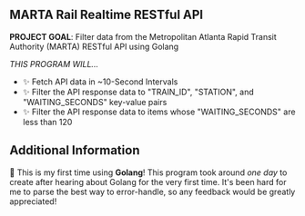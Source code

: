 ## MARTA Rail Realtime RESTful API

**PROJECT GOAL**: Filter data from the Metropolitan Atlanta Rapid Transit Authority (MARTA) RESTful API using Golang

*THIS PROGRAM WILL...*

- ✨ Fetch API data in ~10-Second Intervals
- ✨ Filter the API response data to "TRAIN_ID", "STATION", and "WAITING_SECONDS" key-value pairs
- ✨ Filter the API response data to items whose "WAITING_SECONDS" are less than 120

## Additional Information

💬 This is my first time using **Golang**! This program took around *one day* to create after hearing about Golang for the very first time. It's been hard for me to parse the best way to error-handle, so any feedback would be greatly appreciated!